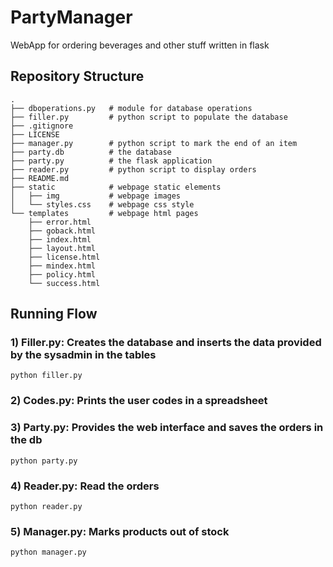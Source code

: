# PartyManager
WebApp for ordering beverages and other stuff written in flask

## Repository Structure
```
.
├── dboperations.py   # module for database operations
├── filler.py         # python script to populate the database
├── .gitignore
├── LICENSE
├── manager.py        # python script to mark the end of an item
├── party.db          # the database
├── party.py          # the flask application
├── reader.py         # python script to display orders
├── README.md
├── static            # webpage static elements
│   ├── img           # webpage images
│   └── styles.css    # webpage css style
└── templates         # webpage html pages
    ├── error.html
    ├── goback.html
    ├── index.html
    ├── layout.html
    ├── license.html
    ├── mindex.html
    ├── policy.html
    └── success.html
```
## Running Flow

### 1) Filler.py: Creates the database and inserts the data provided by the sysadmin in the tables 
 `python filler.py`
### 2) Codes.py: Prints the user codes in a spreadsheet
### 3) Party.py: Provides the web interface and saves the orders in the db
`python party.py`
### 4) Reader.py: Read the orders
`python reader.py`
### 5) Manager.py: Marks products out of stock
`python manager.py`